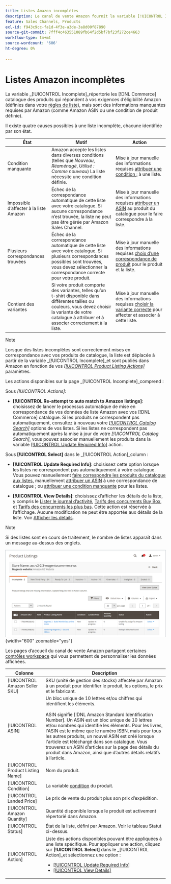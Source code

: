 ```yaml
---
title: Listes Amazon incomplètes
description: Le canal de vente Amazon fournit la variable [!UICONTROL Incomplete] pour vous aider à identifier et à répondre aux exigences d’éligibilité de vos listes Amazon incomplètes.
feature: Sales Channels, Products
exl-id: f943c9cc-fa1d-4f3e-a3de-3a8d00f87890
source-git-commit: 7fff4c463551089fb64f2d5bf7bf23f272ce4663
workflow-type: tm+mt
source-wordcount: '606'
ht-degree: 0%

---
```


# Listes Amazon incomplètes

La variable _[!UICONTROL Incomplete]_répertorie les [!DNL Commerce] catalogue des produits qui répondent à vos exigences d’éligibilité Amazon (définies dans votre [règles de liste](./listing-rules.md)), mais sont des informations manquantes requises par Amazon (comme Amazon ASIN ou une condition de produit définie).

Il existe quatre causes possibles à une liste incomplète, chacune identifiée par son état.

| État | Motif | Action |
|------------------------------------|-------------------------------------------------------------------------------------------------------------------------------------------------------------------------------------------------|----------------------------------------------------------------------------------------------------------------------------------------------------------------------------------------------------------------|
| Condition manquante | Amazon accepte les listes dans diverses conditions (telles que _Nouveau_, _Réaménagé_, _Utilisé : Comme nouveau_) La liste nécessite une condition définie. | Mise à jour manuelle des informations requises [attribuer une condition ;](./amazon-manually-update-incomplete-listing.md#update-required-info-missing-condition) à une liste. |
| Impossible d’affecter à la liste Amazon | Échec de la correspondance automatique de cette liste avec votre catalogue. Si aucune correspondance n’est trouvée, la liste ne peut pas être gérée par Amazon Sales Channel. | Mise à jour manuelle des informations requises [attribuer un ASIN](./amazon-manually-update-incomplete-listing.md#update-required-info-unable-to-assign-to-amazon-listing) au produit du catalogue pour le faire correspondre à la liste. |
| Plusieurs correspondances trouvées | Échec de la correspondance automatique de cette liste avec votre catalogue. Si plusieurs correspondances possibles sont trouvées, vous devez sélectionner la correspondance correcte pour votre produit. | Mise à jour manuelle des informations requises [choix d’une correspondance de produit](./amazon-manually-update-incomplete-listing.md#update-required-info-multiple-matches-found) pour le produit et la liste. |
| Contient des variantes | Si votre produit comporte des variantes, telles qu’un t-shirt disponible dans différentes tailles ou couleurs, vous devez choisir la variante de votre catalogue à attribuer et à associer correctement à la liste. | Mise à jour manuelle des informations requises [choisir la variante correcte](./amazon-manually-update-incomplete-listing.md#update-required-info-has-variants) pour affecter et associer à cette liste. |

>[!NOTE]
>Lorsque des listes incomplètes sont correctement mises en correspondance avec vos produits de catalogue, la liste est déplacée à partir de la variable _[!UICONTROL Incomplete]_et sont publiés dans Amazon en fonction de vos [_[!UICONTROL Product Listing Actions]_](./product-listing-actions.md) paramètres.

Les actions disponibles sur la page _[!UICONTROL Incomplete]_comprend :

Sous _[!UICONTROL Actions]_:

- **[!UICONTROL Re-attempt to auto match to Amazon listings]**: choisissez de lancer le processus automatique de mise en correspondance de vos données de liste Amazon avec vos [!DNL Commerce] catalogue. Si les produits ne correspondent pas automatiquement, consultez à nouveau votre [_[!UICONTROL Catalog Search]_](./catalog-search.md) options de vos listes. Si les listes ne correspondent pas automatiquement après la mise à jour de votre _[!UICONTROL Catalog Search]_, vous pouvez associer manuellement les produits dans la variable [[!UICONTROL Update Required Info]](./amazon-manually-update-incomplete-listing.md#update-required-info-multiple-matches-found) action.

Sous **[!UICONTROL Select]** dans le _[!UICONTROL Action]_column :

- **[!UICONTROL Update Required Info]**: choisissez cette option lorsque les listes ne correspondent pas automatiquement à votre catalogue. Vous pouvez manuellement [faire correspondre les produits du catalogue aux listes](./amazon-manually-update-incomplete-listing.md#update-required-info-multiple-matches-found), manuellement [attribuer un ASIN](./amazon-manually-update-incomplete-listing.md#update-required-info-unable-to-assign-to-amazon-listing) à une correspondance de catalogue ; ou [attribuer une condition manquante](./amazon-manually-update-incomplete-listing.md#update-required-info-missing-condition) pour les listes.

- **[!UICONTROL View Details]**: choisissez d’afficher les détails de la liste, y compris le [Lister le journal d’activité](./product-listing-details.md#listing-activity-log), [Tarifs des concurrents Buy Box](./product-listing-details.md#buy-box-competitor-pricing), et [Tarifs des concurrents les plus bas](./product-listing-details.md#lowest-competitor-pricing). Cette action est réservée à l’affichage. Aucune modification ne peut être apportée aux détails de la liste. Voir [Afficher les détails](./product-listing-details.md).

>[!NOTE]
>
>Si des listes sont en cours de traitement, le nombre de listes apparaît dans un message au-dessus des onglets.

![Listes Amazon incomplètes](assets/amazon-incomplete-listings.png){width="600" zoomable="yes"}

Les pages d’accueil du canal de vente Amazon partagent certaines [contrôles workspace](./workspace-controls.md) qui vous permettent de personnaliser les données affichées.

| Colonne | Description |
|-----------------------------------|------------------------------------------------------------------------------------------------------------------------------------------------------------------------------------------------------------------------------------------------------------------------------------------------------------------------------------------------------------------------------------------------------------------------------------------------------------------------------------------|
| [!UICONTROL Amazon Seller SKU] | SKU (unité de gestion des stocks) affectée par Amazon à un produit pour identifier le produit, les options, le prix et le fabricant. |
| [!UICONTROL ASIN] | Un bloc unique de 10 lettres et/ou chiffres qui identifient les éléments.<br><br>ASIN signifie [!DNL Amazon Standard Identification Number]. Un ASIN est un bloc unique de 10 lettres et/ou nombres qui identifie les éléments. Pour les livres, l&#39;ASIN est le même que le numéro ISBN, mais pour tous les autres produits, un nouvel ASIN est créé lorsque l&#39;article est téléchargé dans son catalogue. Vous trouverez un ASIN d’articles sur la page des détails du produit dans Amazon, ainsi que d’autres détails relatifs à l’article. |
| [!UICONTROL Product Listing Name] | Nom du produit. |
| [!UICONTROL Condition] | La variable [condition](./product-listing-condition.md) du produit. |
| [!UICONTROL Landed Price] | Le prix de vente du produit plus son prix d’expédition. |
| [!UICONTROL Amazon Quantity] | Quantité disponible lorsque le produit est activement répertorié dans Amazon. |
| [!UICONTROL Status] | État de la liste, défini par Amazon. Voir le tableau Statut ci-dessus. |
| [!UICONTROL Action] | Liste des actions disponibles pouvant être appliquées à une liste spécifique. Pour appliquer une action, cliquez sur **[!UICONTROL Select]** dans le _[!UICONTROL Action]_et sélectionnez une option :<ul><li>[[!UICONTROL Update Required Info]](./amazon-manually-update-incomplete-listing.md)</li><li>[[!UICONTROL View Details]](./product-listing-details.md)</li></ul> |
